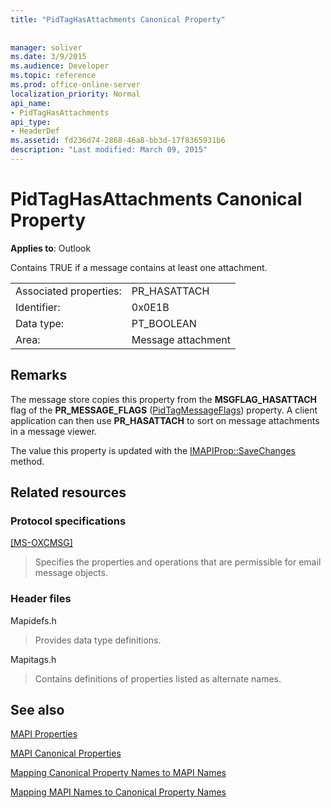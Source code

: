 ```yaml
---
title: "PidTagHasAttachments Canonical Property"
 
 
manager: soliver
ms.date: 3/9/2015
ms.audience: Developer
ms.topic: reference
ms.prod: office-online-server
localization_priority: Normal
api_name:
- PidTagHasAttachments
api_type:
- HeaderDef
ms.assetid: fd236d74-2868-46a8-bb3d-17f8365931b6
description: "Last modified: March 09, 2015"
---
```


# PidTagHasAttachments Canonical Property

  
  
**Applies to**: Outlook 
  
Contains TRUE if a message contains at least one attachment. 
  
|||
|:-----|:-----|
|Associated properties:  <br/> |PR_HASATTACH  <br/> |
|Identifier:  <br/> |0x0E1B  <br/> |
|Data type:  <br/> |PT_BOOLEAN  <br/> |
|Area:  <br/> |Message attachment  <br/> |
   
## Remarks

The message store copies this property from the **MSGFLAG_HASATTACH** flag of the **PR_MESSAGE_FLAGS** ([PidTagMessageFlags](pidtagmessageflags-canonical-property.md)) property. A client application can then use **PR_HASATTACH** to sort on message attachments in a message viewer. 
  
The value this property is updated with the [IMAPIProp::SaveChanges](imapiprop-savechanges.md) method. 
  
## Related resources

### Protocol specifications

[[MS-OXCMSG]](http://msdn.microsoft.com/library/7fd7ec40-deec-4c06-9493-1bc06b349682%28Office.15%29.aspx)
  
> Specifies the properties and operations that are permissible for email message objects.
    
### Header files

Mapidefs.h
  
> Provides data type definitions.
    
Mapitags.h
  
> Contains definitions of properties listed as alternate names.
    
## See also



[MAPI Properties](mapi-properties.md)
  
[MAPI Canonical Properties](mapi-canonical-properties.md)
  
[Mapping Canonical Property Names to MAPI Names](mapping-canonical-property-names-to-mapi-names.md)
  
[Mapping MAPI Names to Canonical Property Names](mapping-mapi-names-to-canonical-property-names.md)

